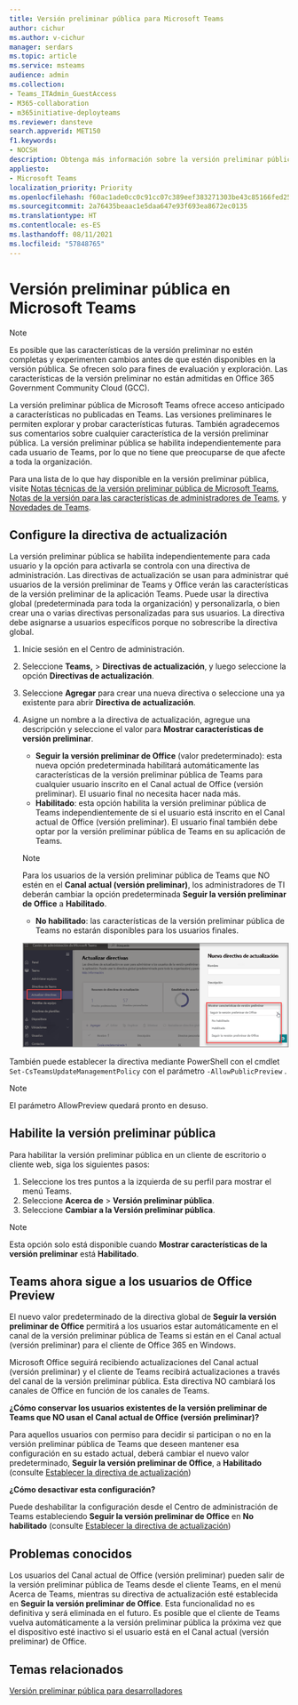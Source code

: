```yaml
---
title: Versión preliminar pública para Microsoft Teams
author: cichur
ms.author: v-cichur
manager: serdars
ms.topic: article
ms.service: msteams
audience: admin
ms.collection:
- Teams_ITAdmin_GuestAccess
- M365-collaboration
- m365initiative-deployteams
ms.reviewer: dansteve
search.appverid: MET150
f1.keywords:
- NOCSH
description: Obtenga más información sobre la versión preliminar pública en Microsoft Teams. Pruebe nuevas características y envíe sus comentarios.
appliesto:
- Microsoft Teams
localization_priority: Priority
ms.openlocfilehash: f60ac1ade0cc0c91cc07c389eef383271303be43c85166fed2502821468b6f9c
ms.sourcegitcommit: 2a76435beaac1e5daa647e93f693ea8672ec0135
ms.translationtype: HT
ms.contentlocale: es-ES
ms.lasthandoff: 08/11/2021
ms.locfileid: "57848765"
---
```

# <a name="microsoft-teams-public-preview"></a>Versión preliminar pública en Microsoft Teams

> [!NOTE] 
> Es posible que las características de la versión preliminar no estén completas y experimenten cambios antes de que estén disponibles en la versión pública. Se ofrecen solo para fines de evaluación y exploración. Las características de la versión preliminar no están admitidas en Office 365 Government Community Cloud (GCC).

La versión preliminar pública de Microsoft Teams ofrece acceso anticipado a características no publicadas en Teams. Las versiones preliminares le permiten explorar y probar características futuras. También agradecemos sus comentarios sobre cualquier característica de la versión preliminar pública. La versión preliminar pública se habilita independientemente para cada usuario de Teams, por lo que no tiene que preocuparse de que afecte a toda la organización.

Para una lista de lo que hay disponible en la versión preliminar pública, visite [Notas técnicas de la versión preliminar pública de Microsoft Teams](https://techcommunity.microsoft.com/t5/microsoft-teams-public-preview/bd-p/MicrosoftTeamsPublicPreview), [Notas de la versión para las características de administradores de Teams](/OfficeUpdates/teams-admin), y [Novedades de Teams](https://support.microsoft.com/office/what-s-new-in-microsoft-teams-d7092a6d-c896-424c-b362-a472d5f105de).

## <a name="set-the-update-policy"></a>Configure la directiva de actualización

La versión preliminar pública se habilita independientemente para cada usuario y la opción para activarla se controla con una directiva de administración. Las directivas de actualización se usan para administrar qué usuarios de la versión preliminar de Teams y Office verán las características de la versión preliminar de la aplicación Teams. Puede usar la directiva global (predeterminada para toda la organización) y personalizarla, o bien crear una o varias directivas personalizadas para sus usuarios. La directiva debe asignarse a usuarios específicos porque no sobrescribe la directiva global.

1. Inicie sesión en el Centro de administración.

2. Seleccione **Teams,** > **Directivas de actualización**, y luego seleccione la opción **Directivas de actualización**.

1. Seleccione **Agregar** para crear una nueva directiva o seleccione una ya existente para abrir **Directiva de actualización**.

2. Asigne un nombre a la directiva de actualización, agregue una descripción y seleccione el valor para **Mostrar características de versión preliminar**.

   -   **Seguir la versión preliminar de Office** (valor predeterminado): esta nueva opción predeterminada habilitará automáticamente las características de la versión preliminar pública de Teams para cualquier usuario inscrito en el Canal actual de Office (versión preliminar). El usuario final no necesita hacer nada más.
   -   **Habilitado**: esta opción habilita la versión preliminar pública de Teams independientemente de si el usuario está inscrito en el Canal actual de Office (versión preliminar). El usuario final también debe optar por la versión preliminar pública de Teams en su aplicación de Teams.

   > [!NOTE]  
   > Para los usuarios de la versión preliminar pública de Teams que NO estén en el **Canal actual (versión preliminar)**, los administradores de TI deberán cambiar la opción predeterminada **Seguir la versión preliminar de Office** a **Habilitado**.
 
   - **No habilitado**: las características de la versión preliminar pública de Teams no estarán disponibles para los usuarios finales.

    ![muestra el cuadro de diálogo de configuración de la versión preliminar](media/public-preview-policy.png)  

También puede establecer la directiva mediante PowerShell con el cmdlet `Set-CsTeamsUpdateManagementPolicy` con el parámetro `-AllowPublicPreview` .

> [!NOTE]   
> El parámetro AllowPreview quedará pronto en desuso.

## <a name="enable-public-preview"></a>Habilite la versión preliminar pública

Para habilitar la versión preliminar pública en un cliente de escritorio o cliente web, siga los siguientes pasos:

1. Seleccione los tres puntos a la izquierda de su perfil para mostrar el menú Teams.
2. Seleccione **Acerca de** > **Versión preliminar pública**.
3. Seleccione **Cambiar a la Versión preliminar pública**.

> [!NOTE]  
> Esta opción solo está disponible cuando **Mostrar características de la versión preliminar** está **Habilitado**.

## <a name="teams-now-follows-office-preview-users"></a>Teams ahora sigue a los usuarios de Office Preview

El nuevo valor predeterminado de la directiva global de **Seguir la versión preliminar de Office** permitirá a los usuarios estar automáticamente en el canal de la versión preliminar pública de Teams si están en el Canal actual (versión preliminar) para el cliente de Office 365 en Windows.

Microsoft Office seguirá recibiendo actualizaciones del Canal actual (versión preliminar) y el cliente de Teams recibirá actualizaciones a través del canal de la versión preliminar pública. Esta directiva NO cambiará los canales de Office en función de los canales de Teams. 

**¿Cómo conservar los usuarios existentes de la versión preliminar de Teams que NO usan el Canal actual de Office (versión preliminar)?**

Para aquellos usuarios con permiso para decidir si participan o no en la versión preliminar pública de Teams que deseen mantener esa configuración en su estado actual, deberá cambiar el nuevo valor predeterminado, **Seguir la versión preliminar de Office**, a **Habilitado** (consulte [Establecer la directiva de actualización](#set-the-update-policy))

**¿Cómo desactivar esta configuración?**

Puede deshabilitar la configuración desde el Centro de administración de Teams estableciendo **Seguir la versión preliminar de Office** en **No habilitado** (consulte [Establecer la directiva de actualización](#set-the-update-policy))

## <a name="known-issues"></a>Problemas conocidos

Los usuarios del Canal actual de Office (versión preliminar) pueden salir de la versión preliminar pública de Teams desde el cliente Teams, en el menú Acerca de Teams, mientras su directiva de actualización esté establecida en **Seguir la versión preliminar de Office**. Esta funcionalidad no es definitiva y será eliminada en el futuro. Es posible que el cliente de Teams vuelva automáticamente a la versión preliminar pública la próxima vez que el dispositivo esté inactivo si el usuario está en el Canal actual (versión preliminar) de Office.

## <a name="related-topics"></a>Temas relacionados

[Versión preliminar pública para desarrolladores](/microsoftteams/platform/resources/dev-preview/developer-preview-intro)
